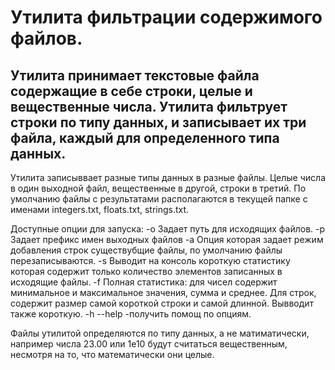 # Утилита фильтрации содержимого файлов.    

## Утилита принимает текстовые файла содержащие в себе строки, целые и вещественные числа. Утилита фильтрует строки по типу данных, и записывает их три файла, каждый для определенного типа данных. 

Утилита записыввает разные типы данных в разные файлы. Целые числа в 
один выходной файл, вещественные в другой, строки в третий. По умолчанию 
файлы с результатами располагаются в текущей папке с именами integers.txt, 
floats.txt, strings.txt. 

Доступные опции для запуска:
-o Задает путь для исходящих файлов.
-p Задает префикс имен выходных файлов
-a Опция которая задает режим добавления строк существубщие файлы, по умолчанию файлы перезаписываются. 
-s Выводит на консоль короткую статистику которая содержит только количество элементов записанных в исходящие файлы.
-f Полная статистика: для чисел содержит минимальное и максимальное значения, сумма и среднее. Для строк, содержит размер самой короткой строки и самой длинной. Вывводит также короткую.
-h --help -получить помощ по опциям.

Файлы утилитой определяются по типу данных, а не матиматически, например числа 23.00 или 1e10 будут считаться вещественным, несмотря на то, что математически они целые.


